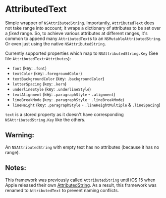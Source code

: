 # AttributedText

Simple wrapper of `NSAttributedString`. Importantly, `AttributedText` does not take range into account; it wraps a dictionary of attributes to be set over a *fixed* range.
So, to achieve various attributes at different ranges, it's common to append many `AttributedText`s to an `NSMutableAttributedString`. Or even just using the native `NSAttributedString`.

Currently supported properties which map to `NSAttributedString.Key` (See file `AttributedText+Attributes`):

* `font` (key: `.font`)
* `textColor` (key: `.foregroundColor`)
* `textBackgroundColor` (key: `.backgroundColor`)
* `letterSpacing` (key: `.kern`)
* `underlineStyle` (key: `.underlineStyle`)
* `textAlignment` (key: `.paragraphStyle` - `.alignment`)
* `lineBreakMode` (key: `.paragraphStyle` - `.lineBreakMode`)
* `lineHeight` (key: `.paragraphStyle` - `.lineHeightMultiple` & `.lineSpacing`)

`text` is a stored property as it doesn't have corresponding `NSAttributedString.Key` like the others. 

## Warning:
An `NSAttributedString` with empty text has no attributes (because it has no range).

## Notes:
This framework was previously called `AttributedString` until iOS 15 when Apple released their own [AttributedString](https://developer.apple.com/documentation/foundation/attributedstring). As a result, this framework was renamed to `AttributedText` to prevent naming conflicts.
